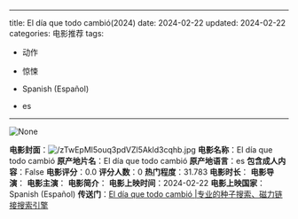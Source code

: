 
---
title: El día que todo cambió(2024)
date: 2024-02-22
updated: 2024-02-22
categories: 电影推荐
tags:

- 动作
- 惊悚

- Spanish (Español)
- es
---

<img src="https://image.tmdb.org/t/p/originalNone" alt="None" title="None">

**电影封面**：<img src="https://image.tmdb.org/t/p/w200/zTwEpMl5ouq3pdVZl5Akld3cqhb.jpg" alt="/zTwEpMl5ouq3pdVZl5Akld3cqhb.jpg" title="/zTwEpMl5ouq3pdVZl5Akld3cqhb.jpg">
**电影名称**：El día que todo cambió
**原产地片名**：El día que todo cambió
**原产地语言**：es
**包含成人内容**：False
**电影评分**：0.0
**评分人数**：0
**热门程度**：31.783
**电影时长**：
**电影导演**：
**电影主演**：
**电影简介**：
**电影上映时间**：2024-02-22
**电影上映国家**：Spanish (Español)
**传送门**：[El día que todo cambió |专业的种子搜索、磁力链接搜索引擎](https://movie.amd794.com:2083/?search=El%20d%C3%ADa%20que%20todo%20cambi%C3%B3&ordering=&mode=match_phrase&page_size=10&page=1)

